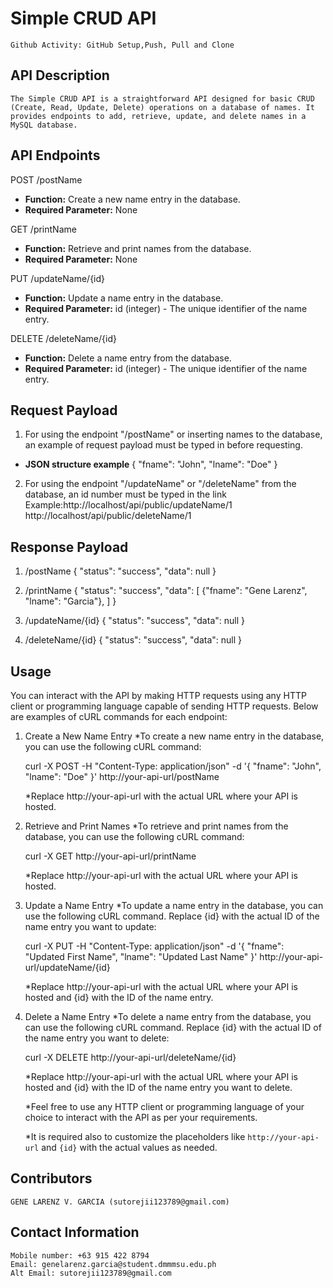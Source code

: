 # Simple CRUD API
    Github Activity: GitHub Setup,Push, Pull and Clone


## API Description
    The Simple CRUD API is a straightforward API designed for basic CRUD (Create, Read, Update, Delete) operations on a database of names. It provides endpoints to add, retrieve, update, and delete names in a MySQL database.


## API Endpoints
POST /postName
- **Function:** Create a new name entry in the database.
- **Required Parameter:** None

GET /printName
- **Function:** Retrieve and print names from the database.
- **Required Parameter:** None

PUT /updateName/{id}
- **Function:** Update a name entry in the database.
- **Required Parameter:** id (integer) - The unique identifier of the name entry.

DELETE /deleteName/{id}
- **Function:** Delete a name entry from the database.
- **Required Parameter:** id (integer) - The unique identifier of the name entry.


## Request Payload
1. For using the endpoint "/postName" or inserting names 
to the database, an example of request payload must be typed 
in before requesting.
- **JSON structure example**
    {
    "fname": "John",
    "lname": "Doe"
    }

2. For using the endpoint "/updateName" or "/deleteName" from
the database, an id number must be typed in the link
Example:http://localhost/api/public/updateName/1
        http://localhost/api/public/deleteName/1

## Response Payload
1. /postName
{
  "status": "success",
  "data": null
}

2. /printName
{
  "status": "success",
  "data": [
    {"fname": "Gene Larenz", "lname": "Garcia"},
  ]
}

3. /updateName/{id}
{
  "status": "success",
  "data": null
}


4. /deleteName/{id}
{
  "status": "success",
  "data": null
}

## Usage
You can interact with the API by making HTTP requests using any 
HTTP client or programming language capable of sending HTTP requests. 
Below are examples of cURL commands for each endpoint:

1. Create a New Name Entry
    *To create a new name entry in the database, you can use the following cURL command:
    
    curl -X POST -H "Content-Type: application/json" -d '{
    "fname": "John",
    "lname": "Doe"
    }' http://your-api-url/postName

    *Replace http://your-api-url with the actual URL where your API is hosted.

2. Retrieve and Print Names
    *To retrieve and print names from the database, you can use the following cURL command:

    curl -X GET http://your-api-url/printName

    *Replace http://your-api-url with the actual URL where your API is hosted.

3. Update a Name Entry
    *To update a name entry in the database, you can use the following cURL command. Replace {id} with the actual ID of the name entry you want to update:

    curl -X PUT -H "Content-Type: application/json" -d '{
    "fname": "Updated First Name",
    "lname": "Updated Last Name"
    }' http://your-api-url/updateName/{id}

    *Replace http://your-api-url with the actual URL where your API is hosted and {id} with the ID of the name entry.

4. Delete a Name Entry
    *To delete a name entry from the database, you can use the following cURL command. Replace {id} with the actual ID of the name entry you want to delete:

    curl -X DELETE http://your-api-url/deleteName/{id}

    *Replace http://your-api-url with the actual URL where your API is hosted and {id} with the ID of the name entry you want to delete.

    *Feel free to use any HTTP client or programming language of your choice to interact with the API as per your requirements.

    *It is required also to customize the placeholders like 
    `http://your-api-url` and `{id}` with the actual values as needed.

## Contributors
    GENE LARENZ V. GARCIA (sutorejii123789@gmail.com)

## Contact Information
    Mobile number: +63 915 422 8794 
    Email: genelarenz.garcia@student.dmmmsu.edu.ph
    Alt Email: sutorejii123789@gmail.com
